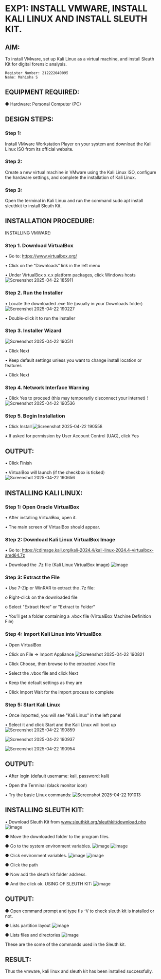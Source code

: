 # EXP1: INSTALL VMWARE, INSTALL KALI LINUX AND INSTALL SLEUTH KIT. 
## AIM:

To install VMware, set up Kali Linux as a virtual machine, and install Sleuth Kit for digital forensic analysis.

```
Register Number: 212222040095
Name: Mahisha S
```

## EQUIPMENT REQUIRED:
  ●	Hardware: Personal Computer (PC)


## DESIGN STEPS:

### Step 1:

Install VMware Workstation Player on your system and download the Kali Linux ISO from its official website.

### Step 2:

Create a new virtual machine in VMware using the Kali Linux ISO, configure the hardware settings, and complete the installation of Kali Linux.

### Step 3:

Open the terminal in Kali Linux and run the command sudo apt install sleuthkit to install Sleuth Kit.

## INSTALLATION PROCEDURE:
INSTALLING VMWARE:
### Step 1. Download VirtualBox
  •	Go to: https://www.virtualbox.org/
  
  •	Click on the “Downloads” link in the left menu
  
  •	Under VirtualBox x.x.x platform packages, click Windows hosts
  ![Screenshot 2025-04-22 185911](https://github.com/user-attachments/assets/1bec80de-b48c-4695-8e97-c57e2af3c6c0)


### Step 2. Run the Installer
  •	Locate the downloaded .exe file (usually in your Downloads folder)
  ![Screenshot 2025-04-22 190227](https://github.com/user-attachments/assets/7b508958-3d14-4a39-aba3-d82e7995e196)

  
  •	Double-click it to run the installer
### Step 3. Installer Wizard
![Screenshot 2025-04-22 190511](https://github.com/user-attachments/assets/f386a1f7-9d15-4db6-9c30-73a05d401f61)


  •	Click Next
  
  •	Keep default settings unless you want to change install location or features
  
  •	Click Next
### Step  4. Network Interface Warning
  •	Click Yes to proceed (this may temporarily disconnect your internet)
  !![Screenshot 2025-04-22 190536](https://github.com/user-attachments/assets/85560961-c92b-46f2-ac1c-517451b051ff)


### Step  5. Begin Installation
  •	Click Install
  ![Screenshot 2025-04-22 190558](https://github.com/user-attachments/assets/3c2009d4-1b94-42bb-a202-96574db13916)

  
  •	If asked for permission by User Account Control (UAC), click Yes

## OUTPUT:
  •	Click Finish
  
  •	VirtualBox will launch (if the checkbox is ticked)
  ![Screenshot 2025-04-22 190656](https://github.com/user-attachments/assets/93b8da88-0549-4147-ae37-d5d6ad55b5f6)


## INSTALLING KALI LINUX:
### Step 1: Open Oracle VirtualBox
  •	After installing VirtualBox, open it.
  
  •	The main screen of VirtualBox should appear.
### Step 2: Download Kali Linux VirtualBox Image
  •	Go to:
   https://cdimage.kali.org/kali-2024.4/kali-linux-2024.4-virtualbox-amd64.7z
   
  •	Download the .7z file (Kali Linux VirtualBox image)
  ![image](https://github.com/user-attachments/assets/68c57786-55e8-4e56-a439-2f119a722edb)

  
### Step 3: Extract the File
  •	Use 7-Zip or WinRAR to extract the .7z file:
  
  o	Right-click on the downloaded file
  
  o	Select "Extract Here" or "Extract to Folder"
  
  •	You’ll get a folder containing a .vbox file (VirtualBox Machine Definition File)
### Step 4: Import Kali Linux into VirtualBox
  •	Open VirtualBox
  
  •	Click on File → Import Appliance
  ![Screenshot 2025-04-22 190821](https://github.com/user-attachments/assets/3806cbd6-444f-436c-8e66-61f6fe2f8417)

  
  •	Click Choose, then browse to the extracted .vbox file
  
  •	Select the .vbox file and click Next
  
  •	Keep the default settings as they are
  
  •	Click Import  Wait for the import process to complete
### Step 5: Start Kali Linux
  •	Once imported, you will see "Kali Linux" in the left panel
  
  •	Select it and click Start and the Kali Linux will boot up
  ![Screenshot 2025-04-22 190859](https://github.com/user-attachments/assets/b543e306-5ab1-4dd5-ab6a-92c301550ee9)

  ![Screenshot 2025-04-22 190937](https://github.com/user-attachments/assets/e8630e49-b95f-4df2-a9ab-da74506ce9bd)

  ![Screenshot 2025-04-22 190954](https://github.com/user-attachments/assets/b46f063d-a3b4-4a10-8a1c-958c9a4b3c53)

  
## OUTPUT:
  •	After login (default username: kali, password: kali)
  
  •	Open the Terminal (black monitor icon)
  
  •	Try the basic Linux commands:
  ![Screenshot 2025-04-22 191013](https://github.com/user-attachments/assets/78f60758-825e-4ce3-b890-f25623a2c27c)

  
## INSTALLING SLEUTH KIT:
  •	Download Sleuth Kit from www.sleuthkit.org/sleuthkit/download.php
  ![image](https://github.com/user-attachments/assets/9355a68d-e06d-4642-971b-8cda41f6229e)
  
  ●	Move the downloaded folder to the program files.
  
  ●	Go to the system environment variables.
  ![image](https://github.com/user-attachments/assets/cd11b600-7248-4db7-9056-103cd0375274)
  ![image](https://github.com/user-attachments/assets/9b23a2db-287e-45e0-8037-5abdadccc401)
  
  ● Click environment variables.
  ![image](https://github.com/user-attachments/assets/63bf5230-4ef6-457c-b084-7012086de8e4)
  ![image](https://github.com/user-attachments/assets/7b371029-5ce9-4050-8252-26901ab81b4e)
  
  ●	Click the path
  
  ●	Now add the sleuth kit folder address.
  
  ●	And the click ok. USING OF SLEUTH KIT:
  ![image](https://github.com/user-attachments/assets/c8ec3ab7-646e-4f93-a02a-54a2698f05fa)
  
## OUTPUT:
  ● Open command prompt and type fls -V to check sleuth kit is installed or not.
  
  ●	Lists partition layout
  ![image](https://github.com/user-attachments/assets/13fd54bd-3807-48b9-a923-25e85f1a9735)
  
  ●	Lists files and directories
  ![image](https://github.com/user-attachments/assets/968d265d-8065-47a3-9e38-2f4032bb2535)

These are the some of the commands used in the Sleuth kit.

## RESULT:
Thus the vmware, kali linux and sleuth kit has been installed successfully.

